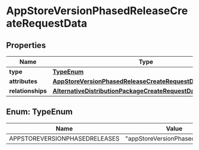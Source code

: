 

# AppStoreVersionPhasedReleaseCreateRequestData


## Properties

| Name | Type | Description | Notes |
|------------ | ------------- | ------------- | -------------|
|**type** | [**TypeEnum**](#TypeEnum) |  |  |
|**attributes** | [**AppStoreVersionPhasedReleaseCreateRequestDataAttributes**](AppStoreVersionPhasedReleaseCreateRequestDataAttributes.md) |  |  [optional] |
|**relationships** | [**AlternativeDistributionPackageCreateRequestDataRelationships**](AlternativeDistributionPackageCreateRequestDataRelationships.md) |  |  |



## Enum: TypeEnum

| Name | Value |
|---- | -----|
| APPSTOREVERSIONPHASEDRELEASES | &quot;appStoreVersionPhasedReleases&quot; |



